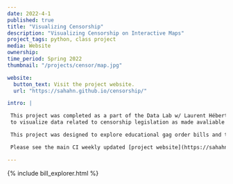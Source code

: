 ```yaml
---
date: 2022-4-1
published: true
title: "Visualizing Censorship"
description: "Visualizing Censorship on Interactive Maps"
project_tags: python, class project
media: Website
ownership:
time_period: Spring 2022
thumbnail: "/projects/censor/map.jpg"

website:
  button_text: Visit the project website.
  url: "https://sahahn.github.io/censorship/"

intro: |

 This project was completed as a part of the Data Lab w/ Laurent Hébert-Dufresne by Sage Hahn, Bryn Loftness and Nana Nimako. It is designed
 to visualize data related to censorship legislation as made avaliable by PEN American.

 This project was designed to explore educational gag order bills and the various forms of censorship the bills have covered since the beginning of 2021 to present day. More information and background about this wave of legistlation can be found through a series by [PEN America](https://pen.org/report/educational-gag-orders/).

 Please see the main CI weekly updated [project website](https://sahahn.github.io/censorship/)

---
```


{% include bill_explorer.html %}
